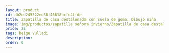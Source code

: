 ```yaml
---
layout: product
id: db2ed245522ed38f46618bcfe4ffde
title: Zapatilla de casa destalonada con suela de goma. Dibujo niña
image: img/productos/zapatilla señora invierno/Zapatilla de casa destalonada con suela de goma. Dibujo niña=22=beige Vulladi.webp
price: 22
tags: beige Vulladi
description: 
order: 0
---
```

